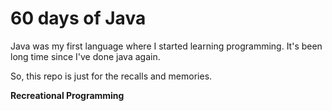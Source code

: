 
# 60 days of Java

Java was my first language where I started learning programming. It's been long time since I've done java again.

So, this repo is just for the recalls and memories.

**Recreational Programming**
